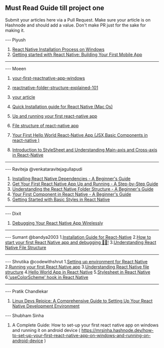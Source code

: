 ## Must Read Guide till project one

Submit your articles here via a Pull Request. Make sure your article is on Hashnode and should add a value. Don't make PR just for the sake for making it.


--- Piyush

1. [React Native Installation Process on Windows](https://piyushsagar.hashnode.dev/react-native-installation-process-on-windows)
2. [Getting started with React Native: Building Your First Mobile App](https://piyushsagar.hashnode.dev/getting-started-with-react-native-building-your-first-mobile-app)
---

--- Moeen
1. [your-first-reactnative-app-windows](https://moeen.hashnode.dev/your-first-reactnative-app-windows)
2. [reactnative-folder-structure-explained-101](https://moeen.hashnode.dev/reactnative-folder-structure-explained-101)

1. [your article](link)
2. [Quick Installation guide for React Native (Mac Os)](https://sharetogrow.hashnode.dev/quick-installation-guide-for-react-native-mac-os)
3. [Up and running your first react-native app](https://sharetogrow.hashnode.dev/up-and-running-your-first-react-native-app)
4. [File structure of react-native app](https://sharetogrow.hashnode.dev/file-structure-of-react-native-app)
5. [Your First Hello World React-Native App (JSX,Basic Components in react-native )](https://sharetogrow.hashnode.dev/your-first-hello-world-react-native-app-jsxbasic-components-in-react-native) 
6. [Introduction to StyleSheet and Understanding Main-axis and Cross-axis in React-Native](https://sharetogrow.hashnode.dev/introduction-to-stylesheet-and-understanding-main-axis-and-cross-axis-in-react-native)
---


--- Raviteja @venkataravitejagullapudi
1. [Installing React Native Dependencies - A Beginner's Guide](https://venkataraviteja.hashnode.dev/installing-react-native-dependencies-a-beginners-guide)
2. [Get Your First React Native App Up and Running - A Step-by-Step Guide](https://venkataraviteja.hashnode.dev/get-your-first-react-native-app-up-and-running-a-step-by-step-guide)
3. [Understanding the React Native Folder Structure - A Beginner's Guide](https://venkataraviteja.hashnode.dev/understanding-the-react-native-folder-structure-a-beginners-guide)
4. [Your First Component in React Native - A Beginner's Guide](https://venkataraviteja.hashnode.dev/your-first-component-in-react-native-a-beginners-guide)
5. [Getting Started with Basic Styles in React Native](https://venkataraviteja.hashnode.dev/getting-started-with-basic-styles-in-react-native)

---

--- Dixit
1. [Debugging Your React Native App Wirelessly](https://heyydixit.hashnode.dev/debugging-your-react-native-app-wirelessly)

---

--- Sumant @bandya2003
1.[Installation Guide for React-Native](https://bandyablogs.hashnode.dev/unleashing-the-power-of-react-native-a-step-by-step-guide-to-installing-on-windows)
2.[How to start your first React Native app and debugging 🐱‍🏍!](https://bandyablogs.hashnode.dev/how-to-start-your-first-react-native-app-and-debugging)
3.[Understanding React Native File Structure](https://bandyablogs.hashnode.dev/file-structure-of-react-native-app)

---

--- Shrutika @codewithshrut
1.[Setting up environment for React Native](https://codewithshrut.hashnode.dev/setting-up-environment-for-react-native)
2.[Running your first React Native app](https://codewithshrut.hashnode.dev/running-your-first-react-native-app)
3.[Understanding React Native file structure](https://codewithshrut.hashnode.dev/understanding-react-native-file-structure)
4.[Hello World App in React Native](https://codewithshrut.hashnode.dev/hello-world-app-in-react-native)
5.[Stylesheet in React Native](https://codewithshrut.hashnode.dev/stylesheet-in-react-native)
6.['useColorScheme' hook in React Native](https://codewithshrut.hashnode.dev/usecolorscheme-hook-in-react-native)

---

--- Pratik Chandlekar
1. [Linux Devs Rejoice: A Comprehensive Guide to Setting Up Your React Native Development Environment](https://pratik280.hashnode.dev/linux-devs-rejoice-a-comprehensive-guide-to-setting-up-your-react-native-development-environment)

--- Shubham Sinha
1. A Complete Guide: How to set-up your first react native app on windows and running it on android device ( https://mrsinha.hashnode.dev/how-to-set-up-your-first-react-native-app-on-windows-and-running-on-android-device )
